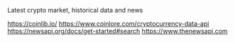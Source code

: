 Latest crypto market, historical data and news

https://coinlib.io/ 
https://www.coinlore.com/cryptocurrency-data-api 
https://newsapi.org/docs/get-started#search 
https://www.thenewsapi.com